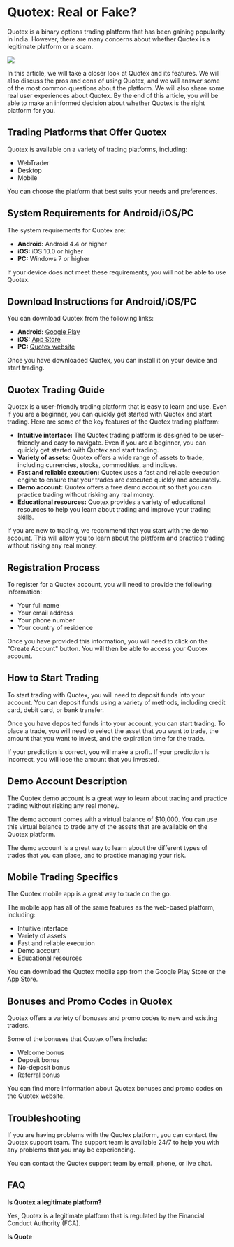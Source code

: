 # Quotex: Real or Fake?

Quotex is a binary options trading platform that has been gaining
popularity in India. However, there are many concerns about whether
Quotex is a legitimate platform or a scam.

[![](https://static.quotex.io/files/4_en/300_250.jpg)](https://traff.sbs/brokerqxlid)

In this article, we will take a closer look at Quotex and its features.
We will also discuss the pros and cons of using Quotex, and we will
answer some of the most common questions about the platform. We will
also share some real user experiences about Quotex. By the end of this
article, you will be able to make an informed decision about whether
Quotex is the right platform for you.

## Trading Platforms that Offer Quotex

Quotex is available on a variety of trading platforms, including:

-   WebTrader
-   Desktop
-   Mobile

You can choose the platform that best suits your needs and preferences.

## System Requirements for Android/iOS/PC

The system requirements for Quotex are:

-   **Android:** Android 4.4 or higher
-   **iOS:** iOS 10.0 or higher
-   **PC:** Windows 7 or higher

If your device does not meet these requirements, you will not be able to
use Quotex.

## Download Instructions for Android/iOS/PC

You can download Quotex from the following links:

-   **Android:** [Google
    Play](\%22https://play.google.com/store/apps/details?id=com.quotex.broker\%22)
-   **iOS:** [App
    Store](\%22https://apps.apple.com/us/app/quotex-online-trading-platform/id1448139862\%22)
-   **PC:** [Quotex website](\%22https://quotex.io/en/trading\%22)

Once you have downloaded Quotex, you can install it on your device and
start trading.

## Quotex Trading Guide

Quotex is a user-friendly trading platform that is easy to learn and
use. Even if you are a beginner, you can quickly get started with Quotex
and start trading. Here are some of the key features of the Quotex
trading platform:

-   **Intuitive interface:** The Quotex trading platform is designed to
    be user-friendly and easy to navigate. Even if you are a beginner,
    you can quickly get started with Quotex and start trading.
-   **Variety of assets:** Quotex offers a wide range of assets to
    trade, including currencies, stocks, commodities, and indices.
-   **Fast and reliable execution:** Quotex uses a fast and reliable
    execution engine to ensure that your trades are executed quickly and
    accurately.
-   **Demo account:** Quotex offers a free demo account so that you can
    practice trading without risking any real money.
-   **Educational resources:** Quotex provides a variety of educational
    resources to help you learn about trading and improve your trading
    skills.

If you are new to trading, we recommend that you start with the demo
account. This will allow you to learn about the platform and practice
trading without risking any real money.

## Registration Process

To register for a Quotex account, you will need to provide the following
information:

-   Your full name
-   Your email address
-   Your phone number
-   Your country of residence

Once you have provided this information, you will need to click on the
"Create Account" button. You will then be able to access your
Quotex account.

## How to Start Trading

To start trading with Quotex, you will need to deposit funds into your
account. You can deposit funds using a variety of methods, including
credit card, debit card, or bank transfer.

Once you have deposited funds into your account, you can start trading.
To place a trade, you will need to select the asset that you want to
trade, the amount that you want to invest, and the expiration time for
the trade.

If your prediction is correct, you will make a profit. If your
prediction is incorrect, you will lose the amount that you invested.

## Demo Account Description

The Quotex demo account is a great way to learn about trading and
practice trading without risking any real money.

The demo account comes with a virtual balance of \$10,000. You can use
this virtual balance to trade any of the assets that are available on
the Quotex platform.

The demo account is a great way to learn about the different types of
trades that you can place, and to practice managing your risk.

## Mobile Trading Specifics

The Quotex mobile app is a great way to trade on the go.

The mobile app has all of the same features as the web-based platform,
including:

-   Intuitive interface
-   Variety of assets
-   Fast and reliable execution
-   Demo account
-   Educational resources

You can download the Quotex mobile app from the Google Play Store or the
App Store.

## Bonuses and Promo Codes in Quotex

Quotex offers a variety of bonuses and promo codes to new and existing
traders.

Some of the bonuses that Quotex offers include:

-   Welcome bonus
-   Deposit bonus
-   No-deposit bonus
-   Referral bonus

You can find more information about Quotex bonuses and promo codes on
the Quotex website.

## Troubleshooting

If you are having problems with the Quotex platform, you can contact the
Quotex support team. The support team is available 24/7 to help you with
any problems that you may be experiencing.

You can contact the Quotex support team by email, phone, or live chat.

## FAQ

**Is Quotex a legitimate platform?**

Yes, Quotex is a legitimate platform that is regulated by the Financial
Conduct Authority (FCA).

**Is Quote**

